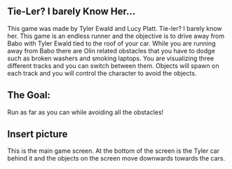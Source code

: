 ## Tie-Ler? I barely Know Her...

This game was made by Tyler Ewald and Lucy Platt. Tie-ler? I barely know her. This game is an endless runner and the objective is to drive away from Babo with Tyler Ewald tied to the roof of your car. While you are running away from Babo there are Olin related obstacles that you have to dodge such as broken washers and smoking laptops. You are visualizing three different tracks and you can switch between them. Objects will spawn on each track and you will control the character to avoid the objects. 

## The Goal:
Run as far as you can while avoiding all the obstacles!

## Insert picture 
This is the main game screen. At the bottom of the screen is the Tyler car behind it and the objects on the screen move downwards towards the cars.

